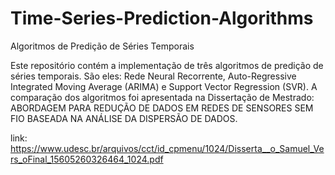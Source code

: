 # Time-Series-Prediction-Algorithms
Algoritmos de Predição de Séries Temporais

Este repositório contém a implementação de três algoritmos de predição de séries temporais. São eles: Rede Neural Recorrente, Auto-Regressive Integrated Moving Average (ARIMA) e Support Vector Regression (SVR).
A comparação dos algoritmos foi apresentada na Dissertação de Mestrado: ABORDAGEM PARA REDUÇÃO DE DADOS EM REDES DE SENSORES SEM FIO BASEADA NA ANÁLISE DA DISPERSÃO DE DADOS.

link: https://www.udesc.br/arquivos/cct/id_cpmenu/1024/Disserta__o_Samuel_Vers_oFinal_15605260326464_1024.pdf
